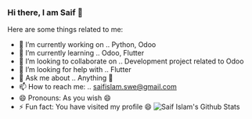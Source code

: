 ### Hi there, I am Saif 👋

Here are some things related to me:

- 🔭 I’m currently working on .. Python, Odoo
- 🌱 I’m currently learning .. Odoo, Flutter
- 👯 I’m looking to collaborate on .. Development project related to Odoo
- 🤔 I’m looking for help with .. Flutter
- 💬 Ask me about .. Anything 🤔
- 📫 How to reach me: .. saifislam.swe@gmail.com
- 😄 Pronouns: As you wish 😄
- ⚡ Fun fact: You have visited my profile 😄
  ![Saif Islam's Github Stats](https://github-readme-stats.vercel.app/api?username=saifDiu&show_icons=true_color=fff&icon_color=79ff97&text_color=9f9f9f&bg_color=151515)
